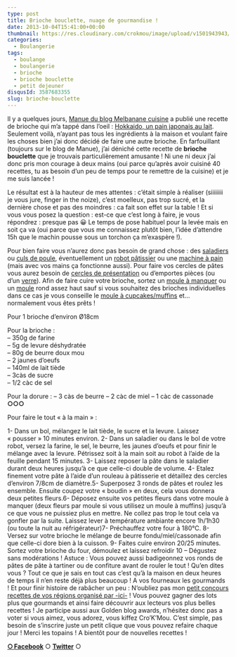 ```yaml
---
type: post
title: Brioche bouclette, nuage de gourmandise !
date: 2013-10-04T15:41:00+00:00
thumbnail: https://res.cloudinary.com/crokmou/image/upload/v1501943943/le_secret_du_poids_florence_delorme_gif_crokmou.gif
categories: 
  - Boulangerie
tags: 
  - boulange
  - boulangerie
  - brioche
  - brioche bouclette
  - petit dejeuner
disqusId: 3587683355
slug: brioche-bouclette
---
```


Il y a quelques jours, [Manue du blog Melbanane cuisine](http://melbananecuisine.over-blog.com/) a publié une recette de brioche qui m’a tappé dans l’oeil : [Hokkaido, un pain japonais au lait](http://melbananecuisine.over-blog.com/article-hokkaido-pain-japonais-au-lait-120366566.html). Seulement voilà, n’ayant pas tous les ingrédients à la maison et voulant faire les choses bien j’ai donc décidé de faire une autre brioche. En farfouillant (toujours sur le blog de Manue), j’ai déniché cette recette de **brioche bouclette** que je trouvais particulièrement amusante ! Ni une ni deux j’ai donc pris mon courage à deux mains (oui parce qu’après avoir cuisiné 40 recettes, tu as besoin d’un peu de temps pour te remettre de la cuisine) et je me suis lancée !

Le résultat est à la hauteur de mes attentes : c’était simple à réaliser (siiiiiiii je vous jure, finger in the noize), c’est moelleux, pas trop sucré, et la dernière chose et pas des moindres : ca fait son effet sur la table ! Et si vous vous posez la question : est-ce que c’est long à faire, je vous répondrez : presque pas 😀 Le temps de pose habituel pour la levée mais en soit ça va (oui parce que vous me connaissez plutôt bien, l’idée d’attendre 15h que le machin pousse sous un torchon ça m’exaspère !).

Pour bien faire vous n’aurez donc pas besoin de grand chose : des [saladiers](http://www.rueducommerce.fr/m/pl/malid:4769897) ou [culs de poule](http://www.rueducommerce.fr/m/pl/malid:48515370), éventuellement un [robot pâtissier](http://www.rueducommerce.fr/m/pl/malid:229,30023831) ou une [machine à pain](http://www.rueducommerce.fr/m/pl/malid:9404142) (mais avec vos mains ça fonctionne aussi). Pour faire vos cercles de pâtes vous aurez besoin de [cercles de présentation](http://www.rueducommerce.fr/index/cercle%20de%20presentation) ou d’emportes pièces (ou d’un [verre](http://www.rueducommerce.fr/m/pl/malid:4769908)). Afin de faire cuire votre brioche, sortez un [moule à manquer](http://www.rueducommerce.fr/index/moule%20a%20manque) ou un [moule](http://www.rueducommerce.fr/m/pl/malid:5325292) rond assez haut sauf si vous souhaitez des brioches individuelles dans ce cas je vous conseille le [moule à cupcakes/muffins](http://www.rueducommerce.fr/index/moule%20a%20muffins) et… normalement vous êtes prêts !

Pour 1 brioche d’environ Ø18cm

Pour la brioche :  
– 350g de farine  
– 5g de levure déshydratée  
– 80g de beurre doux mou  
– 2 jaunes d’oeufs  
– 140ml de lait tiède  
– 3càs de sucre  
– 1/2 càc de sel

Pour la dorure : – 3 càs de beurre – 2 càc de miel – 1 càc de cassonade **○○○**

Pour faire le tout « à la main » :

1- Dans un bol, mélangez le lait tiède, le sucre et la levure. Laissez « pousser » 10 minutes environ. 2- Dans un saladier ou dans le bol de votre robot, versez la farine, le sel, le beurre, les jaunes d’oeufs et pour finir le mélange avec la levure. Pétrissez soit à la main soit au robot à l’aide de la feuille pendant 15 minutes. 3- Laissez reposer la pâte dans le saladier durant deux heures jusqu’à ce que celle-ci double de volume. 4- Etalez finement votre pâte à l’aide d’un rouleau à pâtisserie et détaillez des cercles d’environ 7/8cm de diamètre.5- Superposez 3 ronds de pâtes et roulez les ensemble. Ensuite coupez votre « boudin » en deux, cela vous donnera deux petites fleurs.6- Déposez ensuite vos petites fleurs dans votre moule à manquer (deux fleurs par moule si vous utilisez un moule à muffins) jusqu’à ce que vous ne puissiez plus en mettre. Ne collez pas trop le tout cela va gonfler par la suite. Laissez lever à température ambiante encore 1h/1h30 (ou toute la nuit au réfrigérateur)7- Préchauffez votre four à 180°C. 8- Versez sur votre brioche le mélange de beurre fondu/miel/cassonade afin que celle-ci dore bien à la cuisson. 9- Faites cuire environ 20/25 minutes. Sortez votre brioche du four, démoulez et laissez refroidir 10 – Dégustez sans modérations ! Astuce : Vous pouvez aussi badigeonnez vos ronds de pâtes de pâte à tartiner ou de confiture avant de rouler le tout ! Qu’en dites vous ? Tout ce que je sais en tout cas c’est qu’à la maison en deux heures de temps il n’en reste déjà plus beaucoup ! A vos fourneaux les gourmands ! Et pour finir histoire de rabâcher un peu : N‘oubliez pas mon [petit concours recettes de vos régions organisé par -ici-](http://www.crokmou.com/2013/09/1000-merci-et-un-concours.html) ! Vous pouvez gagner des lots plus que gourmands et ainsi faire découvrir aux lecteurs vos plus belles recettes !  Je participe aussi aux Golden blog awards, n’hésitez donc pas a voter si vous aimez, vous adorez, vous kiffez Cro’K’Mou. C’est simple, pas besoin de s’inscrire juste un petit clique que vous pouvez refaire chaque jour !  Merci les topains ! A bientôt pour de nouvelles recettes !

[**○<span style="font-size: xx-small; margin: 0px; outline: 0px; padding: 0px;"><span style="font-family: Arial, Helvetica, sans-serif; margin: 0px; outline: 0px; padding: 0px;"> </span></span>Facebook**](https://www.facebook.com/pages/CroKMou/148093255259077) ○ [**Twitter**](https://twitter.com/Crokmou) ○

 